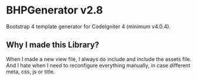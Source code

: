 # BHPGenerator v2.8
Bootstrap 4 template generator for CodeIgniter 4 (minimum v4.0.4).

## Why I made this Library?
When I made a new view file, I always do include and include the assets file. And I hate when I need to reconfigure everything manually, in case different meta, css, js or title.
